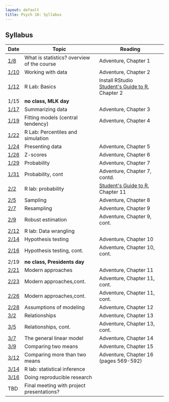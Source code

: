 ```yaml
---
layout: default
title: Psych 10: Syllabus
---
```

## Syllabus

| Date|Topic|Reading|
| ---|---|---|
| [1/8](../lectures/lecture01)|What is statistics? overview of the course|Adventure, Chapter 1|
| [1/10](../lectures/lecture02)|Working with data |Adventure, Chapter 2|
| [1/12](../lectures/lecture03)|R Lab: Basics|Install RStudio<br>[Student's Guide to R](https://cran.r-project.org/doc/contrib/Horton+Pruim+Kaplan_MOSAIC-StudentGuide.pdf), Chapter 2|
| 1/15|**no class, MLK day**|
| [1/17](../lectures/lecture04)|Summarizing data|Adventure, Chapter 3|
| [1/19](../lectures/lecture05)|Fitting models (central tendency)|Adventure, Chapter 4|
| [1/22](../lectures/lecture06)|R Lab: Percentiles and simulation||
| [1/24](../lectures/lecture07)|Presenting data|Adventure, Chapter 5|
| [1/26](../lectures/lecture08)|Z-scores|Adventure, Chapter 6|
| [1/29](../lectures/lecture09)|Probability|Adventure, Chapter 7|
| [1/31](../lectures/lecture10)|Probability, cont|Adventure, Chapter 7, contd.|
| [2/2](../lectures/lecture11)|R lab: probability|[Student's Guide to R](https://cran.r-project.org/doc/contrib/Horton+Pruim+Kaplan_MOSAIC-StudentGuide.pdf), Chapter 11|
| [2/5](../lectures/lecture12)|Sampling|Adventure, Chapter 8|
| [2/7](../lectures/lecture13)|Resampling|Adventure, Chapter 9|
| [2/9](../lectures/lecture14)|Robust estimation|Adventure, Chapter 9, cont.|
| [2/12](../lectures/lecture15)|R lab: Data wrangling||
| [2/14](../lectures/lecture16)|Hypothesis testing|Adventure, Chapter 10|
| [2/16](../lectures/lecture17)|Hypothesis testing, cont.|Adventure, Chapter 10, cont.|
| 2/19|**no class, Presidents day**|
| [2/21](../lectures/lecture18)|Modern approaches|Adventure, Chapter 11|
| [2/23](../lectures/lecture19)|Modern approaches,cont.|Adventure, Chapter 11, cont.|
| [2/26](../lectures/lecture20)|Modern approaches,cont.|Adventure, Chapter 11, cont.|
| [2/28](../lectures/lecture21)|Assumptions of modeling|Adventure, Chapter 12|
| [3/2](../lectures/lecture22)|Relationships|Adventure, Chapter 13|
| [3/5](../lectures/lecture23)|Relationships, cont.|Adventure, Chapter 13, cont.|
| [3/7](../lectures/lecture24)|The general linear model|Adventure, Chapter 14|
| [3/9](../lectures/lecture25)|Comparing two means|Adventure, Chapter 15|
| [3/12](../lectures/lecture26)|Comparing more than two means|Adventure, Chapter 16 (pages 569-592)|
| [3/14](../lectures/lecture27)|R lab: statistical inference||
| [3/16](../lectures/lecture28)|Doing reproducible research||
| TBD|Final meeting with project presentations?|
